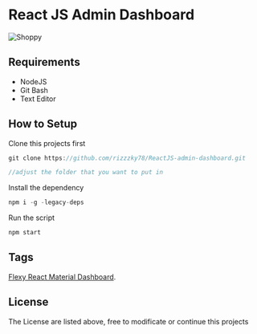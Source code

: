 # React JS Admin Dashboard
![Shoppy](https://i.ibb.co/W6g39w3/image.png)

## Requirements
* NodeJS
* Git Bash
* Text Editor

## How to Setup
Clone this projects first
```ts
git clone https://github.com/rizzzky78/ReactJS-admin-dashboard.git

//adjust the folder that you want to put in
```

Install the dependency
```ts
npm i -g -legacy-deps
```
Run the script
```ts
npm start
```

## Tags
[Flexy React Material Dashboard](https://www.wrappixel.com/templates/flexy-react-material-dashboard-admin/?ref=257&campaign=Flexy).

## License
The License are listed above, free to modificate or continue this projects
